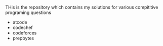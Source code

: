 THis is the repository which contains my solutions for various compititive programing questions
 - atcode
 - codechef
 - codeforces
 - prepbytes
